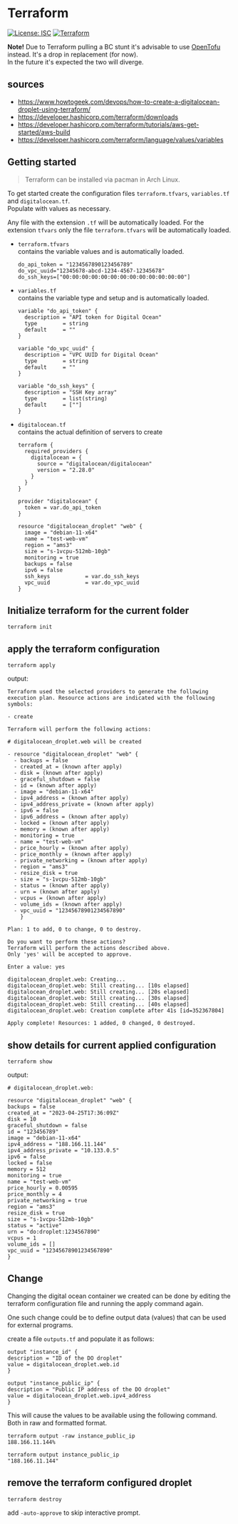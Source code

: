 # Terraform

[![License: ISC](https://img.shields.io/badge/License-ISC-blue)](https://opensource.org/licenses/ISC)
[![Terraform](https://img.shields.io/badge/Automation-Terraform-green)](https://www.terraform.io/)

**Note!** Due to Terraform pulling a BC stunt it's advisable to use [OpenTofu](https://opentofu.org/) instead. It's a drop in replacement (for now).  
In the future it's expected the two will diverge.

## sources

- https://www.howtogeek.com/devops/how-to-create-a-digitalocean-droplet-using-terraform/
- https://developer.hashicorp.com/terraform/downloads
- https://developer.hashicorp.com/terraform/tutorials/aws-get-started/aws-build
- https://developer.hashicorp.com/terraform/language/values/variables

## Getting started

> Terraform can be installed via pacman in Arch Linux.

To get started create the configuration files `terraform.tfvars`, `variables.tf` and `digitalocean.tf`.  
Populate with values as necessary.

Any file with the extension `.tf` will be automatically loaded. For the extension `tfvars` only the file `terraform.tfvars` will be automatically loaded. 

- `terraform.tfvars`  
  contains the variable values and is automatically loaded.

  ```
  do_api_token = "1234567890123456789"
  do_vpc_uuid="12345678-abcd-1234-4567-12345678"
  do_ssh_keys=["00:00:00:00:00:00:00:00:00:00:00:00:00"]
  ```

- `variables.tf`  
  contains the variable type and setup and is automatically loaded.

  ```
  variable "do_api_token" {
    description = "API token for Digital Ocean"
    type        = string
    default     = ""
  }

  variable "do_vpc_uuid" {
    description = "VPC UUID for Digital Ocean"
    type        = string
    default     = ""
  }

  variable "do_ssh_keys" {
    description = "SSH Key array"
    type        = list(string)
    default     = [""]
  }
  ```

- `digitalocean.tf`  
  contains the actual definition of servers to create

  ```
  terraform {
    required_providers {
      digitalocean = {
        source = "digitalocean/digitalocean"
        version = "2.28.0"
      }
    }
  }

  provider "digitalocean" {
    token = var.do_api_token
  }

  resource "digitalocean_droplet" "web" {
    image = "debian-11-x64"
    name = "test-web-vm"
    region = "ams3"
    size = "s-1vcpu-512mb-10gb"
    monitoring = true
    backups = false
    ipv6 = false
    ssh_keys           = var.do_ssh_keys
    vpc_uuid           = var.do_vpc_uuid
  }
  ```

## Initialize terraform for the current folder

```
terraform init
```

## apply the terraform configuration

```
terraform apply
```

output:

```
Terraform used the selected providers to generate the following execution plan. Resource actions are indicated with the following symbols:

- create

Terraform will perform the following actions:

# digitalocean_droplet.web will be created

- resource "digitalocean_droplet" "web" {
  - backups = false
  - created_at = (known after apply)
  - disk = (known after apply)
  - graceful_shutdown = false
  - id = (known after apply)
  - image = "debian-11-x64"
  - ipv4_address = (known after apply)
  - ipv4_address_private = (known after apply)
  - ipv6 = false
  - ipv6_address = (known after apply)
  - locked = (known after apply)
  - memory = (known after apply)
  - monitoring = true
  - name = "test-web-vm"
  - price_hourly = (known after apply)
  - price_monthly = (known after apply)
  - private_networking = (known after apply)
  - region = "ams3"
  - resize_disk = true
  - size = "s-1vcpu-512mb-10gb"
  - status = (known after apply)
  - urn = (known after apply)
  - vcpus = (known after apply)
  - volume_ids = (known after apply)
  - vpc_uuid = "12345678901234567890"
    }

Plan: 1 to add, 0 to change, 0 to destroy.

Do you want to perform these actions?
Terraform will perform the actions described above.
Only 'yes' will be accepted to approve.

Enter a value: yes

digitalocean_droplet.web: Creating...
digitalocean_droplet.web: Still creating... [10s elapsed]
digitalocean_droplet.web: Still creating... [20s elapsed]
digitalocean_droplet.web: Still creating... [30s elapsed]
digitalocean_droplet.web: Still creating... [40s elapsed]
digitalocean_droplet.web: Creation complete after 41s [id=352367804]

Apply complete! Resources: 1 added, 0 changed, 0 destroyed.
```

## show details for current applied configuration

```
terraform show
```

output:

```
# digitalocean_droplet.web:

resource "digitalocean_droplet" "web" {
backups = false
created_at = "2023-04-25T17:36:09Z"
disk = 10
graceful_shutdown = false
id = "123456789"
image = "debian-11-x64"
ipv4_address = "188.166.11.144"
ipv4_address_private = "10.133.0.5"
ipv6 = false
locked = false
memory = 512
monitoring = true
name = "test-web-vm"
price_hourly = 0.00595
price_monthly = 4
private_networking = true
region = "ams3"
resize_disk = true
size = "s-1vcpu-512mb-10gb"
status = "active"
urn = "do:droplet:1234567890"
vcpus = 1
volume_ids = []
vpc_uuid = "12345678901234567890"
}
```

## Change

Changing the digital ocean container we created can be done by editing the terraform configuration file and running the apply command again.

One such change could be to define output data (values) that can be used for external programs.

create a file `outputs.tf` and populate it as follows:

```
output "instance_id" {
description = "ID of the DO droplet"
value = digitalocean_droplet.web.id
}

output "instance_public_ip" {
description = "Public IP address of the DO droplet"
value = digitalocean_droplet.web.ipv4_address
}
```

This will cause the values to be available using the following command. Both in raw and formatted format.

```
terraform output -raw instance_public_ip
188.166.11.144%

terraform output instance_public_ip
"188.166.11.144"
```

## remove the terraform configured droplet

```
terraform destroy
```

add `-auto-approve` to skip interactive prompt.
